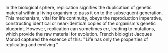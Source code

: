 
In the biological sphere, replication signifies the duplication of genetic material within a living organism to pass it on to the subsequent generation. This mechanism, vital for life continuity, obeys the reproduction imperative, constructing identical or near-identical copies of the organism's genetic blueprint. However, replication can sometimes err, leading to mutations, which provide the raw material for evolution. French biologist Jacques Monod captured the essence of this: "Life has only the properties of replicating and evolving."

